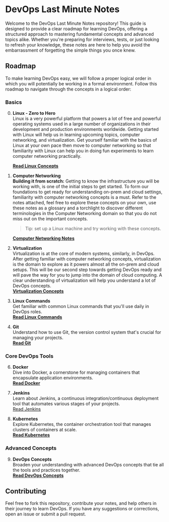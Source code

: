 # DevOps Last Minute Notes

Welcome to the DevOps Last Minute Notes repository! This guide is designed to provide a clear roadmap for learning DevOps, offering a structured approach to mastering fundamental concepts and advanced topics alike. Whether you're preparing for interviews, tests, or just looking to refresh your knowledge, these notes are here to help you avoid the embarrassment of forgetting the simple things you once knew.

## Roadmap
To make learning DevOps easy, we will follow a proper logical order in which you will potentially be working in a formal environment.
Follow this roadmap to navigate through the concepts in a logical order:

### Basics

0. **Linux - Zero to Hero**  
   Linux is a very powerful platform that powers a lot of free and powerful operating systems used in a large number of organizations in their development and production environments        worldwide. Getting started with Linux will help us in learning upcoming topics, computer networking, and virtualization. Get yourself familiar with the basics of Linux at your own        pace then move to computer networking so that familiarity with Linux can help you in doing fun experiments to learn computer networking practically.

   [**Read Linux Concepts**](linux-concepts.md)
   
2. **Computer Networking**  
   **Building it from scratch:** Getting to know the infrastructure you will be working with, is one of the initial steps to get started. To form our foundations to get ready for            understanding on-prem and cloud settings, familiarity with computer networking concepts is a must. Refer to the notes attached, feel free to explore these concepts on your own, use 
   these notes as a glossary and a torchlight to discover different terminologies in the Computer Networking domain so that you do not miss out on the important concepts.
   > Tip: set up a Linux machine and try working with these concepts.
   
   [**Computer Networking Notes**](computer-networking.md)

3. **Virtualization**  
   Virtualization is at the core of modern systems, similarly, in DevOps. After getting familiar with computer networking concepts, virtualization is the domain to explore as it powers      almost all the on-prem and cloud setups. This will be our second step towards getting DevOps ready and will pave the way for you to jump into the domain of cloud computing.
   A clear understanding of virtualization will help you understand a lot of DevOps concepts.  
   [**Virtualization Concepts**](virtualization.md)

5. **Linux Commands**  
   Get familiar with common Linux commands that you'll use daily in DevOps roles.  
   [**Read Linux Commands**](linux-commands.md)

6. **Git**  
   Understand how to use Git, the version control system that's crucial for managing your projects.  
   [**Read Git**](git.md)

### Core DevOps Tools

6. **Docker**  
   Dive into Docker, a cornerstone for managing containers that encapsulate application environments.  
   [**Read Docker**](docker.md)

7. **Jenkins**  
   Learn about Jenkins, a continuous integration/continuous deployment tool that automates various stages of your projects.  
   [Read Jenkins](jenkins.md)

8. **Kubernetes**  
   Explore Kubernetes, the container orchestration tool that manages clusters of containers at scale.  
   [**Read Kubernetes**](kubernetes.md)

### Advanced Concepts

9. **DevOps Concepts**  
   Broaden your understanding with advanced DevOps concepts that tie all the tools and practices together.  
   [**Read DevOps Concepts**](devops-concepts.md)

## Contributing

Feel free to fork this repository, contribute your notes, and help others in their journey to learn DevOps. If you have any suggestions or corrections, open an issue or submit a pull request.

